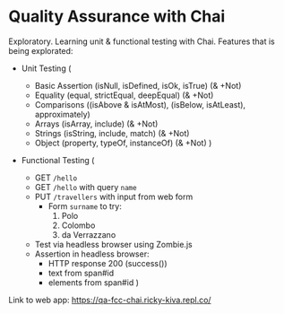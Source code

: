 # Quality Assurance with Chai

Exploratory. Learning unit & functional testing with Chai. Features that is being explorated:

- Unit Testing (
  - Basic Assertion (isNull, isDefined, isOk, isTrue) (& +Not)
  - Equality (equal, strictEqual, deepEqual) (& +Not)
  - Comparisons ((isAbove & isAtMost), (isBelow, isAtLeast), approximately)
  - Arrays (isArray, include) (& +Not)
  - Strings (isString, include, match) (& +Not)
  - Object (property, typeOf, instanceOf) (& +Not)
  )

- Functional Testing (
  - GET `/hello`
  - GET `/hello` with query `name`
  - PUT `/travellers` with input from web form
    - Form `surname` to try:
      1. Polo
      2. Colombo
      3. da Verrazzano
  - Test via headless browser using Zombie.js
  - Assertion in headless browser:
    - HTTP response 200 (success())
    - text from span#id
    - elements from span#id
  )
  
Link to web app: https://qa-fcc-chai.ricky-kiva.repl.co/ 
